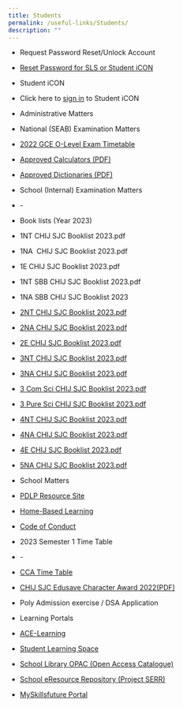 ```yaml
---
title: Students
permalink: /useful-links/Students/
description: ""
---
```

*   Request Password Reset/Unlock Account

*   [Reset Password for SLS or Student iCON](https://forms.moe.edu.sg/forms/J2zrwJ)

*   Student iCON 

*   Click here to [sign in](https://workspace.google.com/dashboard) to Student iCON

*   Administrative Matters

*   National (SEAB) Examination Matters

*   [2022 GCE O-Level Exam Timetable](/files/Useful%20Links/Students/Students/2022gceoexamtimetable.pdf)
*   [Approved Calculators (PDF)](/files/Useful%20Links/Students/Students/GuidelinesCalculators.pdf)
*   [Approved Dictionaries (PDF)](https://www.seab.gov.sg/home/examinations/approved-dictionaries)

*   School (Internal) Examination Matters

*   \-
    

*   Book lists (Year 2023)  
    

*   1NT CHIJ SJC Booklist 2023.pdf   
    
*   1NA  CHIJ SJC Booklist 2023.pdf  
    
*   1E CHIJ SJC Booklist 2023.pdf  
    
*   1NT SBB CHIJ SJC Booklist 2023.pdf
*   1NA SBB CHIJ SJC Booklist 2023
*   [2NT CHIJ SJC Booklist 2023.pdf](https://chijstjosephsconvent.moe.edu.sg/qql/slot/u160/2022/Useful%20Link%202022/Booklist%202022/Sec%202%20NT%20Booklist%202023.pdf)
*   [2NA CHIJ SJC Booklist 2023.pdf](https://chijstjosephsconvent.moe.edu.sg/qql/slot/u160/2022/Useful%20Link%202022/Booklist%202022/Sec%202%20NA%20Booklist%202023.pdf)  
    
*   [2E CHIJ SJC Booklist 2023.pdf](https://chijstjosephsconvent.moe.edu.sg/qql/slot/u160/2022/Useful%20Link%202022/Booklist%202022/Sec%202%20E%20Booklist%202023.pdf)  
    
*   [3NT CHIJ SJC Booklist 2023.pdf](https://chijstjosephsconvent.moe.edu.sg/qql/slot/u160/2022/Useful%20Link%202022/Booklist%202022/Sec%203NT%20Booklist%202023.pdf)
*   [3NA CHIJ SJC Booklist 2023.pdf](https://chijstjosephsconvent.moe.edu.sg/qql/slot/u160/2022/Useful%20Link%202022/Booklist%202022/Sec%203NA%20Booklist%202023.pdf)  
    
*   [3 Com Sci CHIJ SJC Booklist 2023.pdf](https://chijstjosephsconvent.moe.edu.sg/qql/slot/u160/2022/Useful%20Link%202022/Booklist%202022/Sec%203E%20Combine%20Science%20Booklist%202023.pdf)  
    
*   [3 Pure Sci CHIJ SJC Booklist 2023.pdf](https://chijstjosephsconvent.moe.edu.sg/qql/slot/u160/2022/Useful%20Link%202022/Booklist%202022/Sec%203E%20Pure%20Science%20Booklist%202023.pdf)  
    
*   [4NT CHIJ SJC Booklist 2023.pdf](https://chijstjosephsconvent.moe.edu.sg/qql/slot/u160/2022/Useful%20Link%202022/Booklist%202022/Sec%204NT%20Booklist%202023.pdf)  
    
*   [4NA CHIJ SJC Booklist 2023.pdf](https://chijstjosephsconvent.moe.edu.sg/qql/slot/u160/2022/Useful%20Link%202022/Booklist%202022/Sec%204NA%20Booklist%202023.pdf)  
    
*   [4E CHIJ SJC Booklist 2023.pdf](https://chijstjosephsconvent.moe.edu.sg/qql/slot/u160/2022/Useful%20Link%202022/Booklist%202022/Sec%204E%20Booklist%202023.pdf)  
    
*   [5NA CHIJ SJC Booklist 2023.pdf](https://chijstjosephsconvent.moe.edu.sg/qql/slot/u160/2022/Useful%20Link%202022/Booklist%202022/Sec%205NA%20Booklist%202023.pdf)  
    

*   School Matters

*   [PDLP Resource Site](https://sites.google.com/moe.edu.sg/chijsjcpdlp/home)
*   [Home-Based Learning](https://chijstjosephsconvent-moe-edu-sg-admin.cwp.sg/useful-links/students/school-matters/full-home-based-learning)
*   [Code of Conduct](https://chijstjosephsconvent.moe.edu.sg/student-development/code-of-conduct)
*   2023 Semester 1 Time Table  
    

*   \-

*   [CCA Time Table](https://chijstjosephsconvent.moe.edu.sg/cca/cca-schedule)
*   [CHIJ SJC Edusave Character Award 2022(PDF)](https://chijstjosephsconvent.moe.edu.sg/qql/slot/u160/2022/Useful%20Link%202022/School%20Matters/School%20Website%20announcement%20on%20CHIJ%20St%20Joseph.pdf)
*   Poly Admission exercise / DSA Application  
    

*   Learning Portals

*   [ACE-Learning](https://www.ace-learning.com/)
*   [Student Learning Space](https://vle.learning.moe.edu.sg/login)
*   [School Library OPAC (Open Access Catalogue)](https://schoolibrary.spydus.com.sg/chijstjosephsconvent/cgi-bin/spydus.exe/MSGTRN/WPAC/HOME)
*   [School eResource Repository (Project SERR)](https://schoolibrary.spydus.com.sg/eresourcessec/cgi-bin/spydus.exe/MSGTRN/WPAC/HOME)
*   [MySkillsfuture Portal](https://www.myskillsfuture.gov.sg/content/student/en/secondary.html)